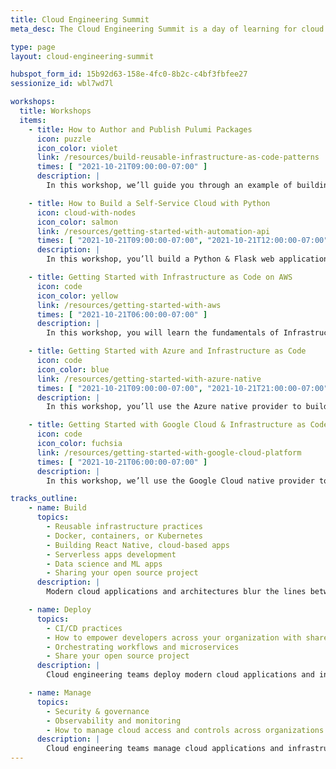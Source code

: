 ```yaml
---
title: Cloud Engineering Summit
meta_desc: The Cloud Engineering Summit is a day of learning for cloud practitioners about cloud infrastructure, modern applications, and everything in between.

type: page
layout: cloud-engineering-summit

hubspot_form_id: 15b92d63-158e-4fc0-8b2c-c4bf3fbfee27
sessionize_id: wbl7wd7l

workshops:
  title: Workshops
  items:
    - title: How to Author and Publish Pulumi Packages
      icon: puzzle
      icon_color: violet
      link: /resources/build-reusable-infrastructure-as-code-patterns
      times: [ "2021-10-21T09:00:00-07:00" ]
      description: |
        In this workshop, we’ll guide you through an example of building a reusable Pulumi component for a hypothetical “production ready application” in Python.

    - title: How to Build a Self-Service Cloud with Python
      icon: cloud-with-nodes
      icon_color: salmon
      link: /resources/getting-started-with-automation-api
      times: [ "2021-10-21T09:00:00-07:00", "2021-10-21T12:00:00-07:00" ]
      description: |
        In this workshop, you’ll build a Python & Flask web application that lets you and your developers deploy applications at the click of a button.

    - title: Getting Started with Infrastructure as Code on AWS
      icon: code
      icon_color: yellow
      link: /resources/getting-started-with-aws
      times: [ "2021-10-21T06:00:00-07:00" ]
      description: |
        In this workshop, you will learn the fundamentals of Infrastructure as Code on AWS through a series of exercises using Pulumi’s Cloud Engineering platform.

    - title: Getting Started with Azure and Infrastructure as Code
      icon: code
      icon_color: blue
      link: /resources/getting-started-with-azure-native
      times: [ "2021-10-21T09:00:00-07:00", "2021-10-21T21:00:00-07:00" ]
      description: |
        In this workshop, you’ll use the Azure native provider to build infrastructure using TypeScript SDK and examine some of the features not previously possible.

    - title: Getting Started with Google Cloud & Infrastructure as Code
      icon: code
      icon_color: fuchsia
      link: /resources/getting-started-with-google-cloud-platform
      times: [ "2021-10-21T06:00:00-07:00" ]
      description: |
        In this workshop, we’ll use the Google Cloud native provider to build infrastructure using TypeScript and examine some of Pulumi's newest features.

tracks_outline:
    - name: Build
      topics:
        - Reusable infrastructure practices
        - Docker, containers, or Kubernetes
        - Building React Native, cloud-based apps
        - Serverless apps development
        - Data science and ML apps
        - Sharing your open source project
      description: |
        Modern cloud applications and architectures blur the lines between app infrastructure and cloud engineering teams adopting new tools and practices to tame complexity and accelerate delivery.

    - name: Deploy
      topics:
        - CI/CD practices
        - How to empower developers across your organization with shared services platforms or internal cloud platforms
        - Orchestrating workflows and microservices
        - Share your open source project
      description: |
        Cloud engineering teams deploy modern cloud applications and infrastructure through unified and automated delivery processes with thorough testing.

    - name: Manage
      topics:
        - Security & governance
        - Observability and monitoring
        - How to manage cloud access and controls across organizations
      description: |
        Cloud engineering teams manage cloud applications and infrastructure with Policy as Code, visibility, and access controls. For example, they manage infrastructure with policies that detect configuration drift, enforce best practices, and even prevent compliance violations before deployment.
---
```


